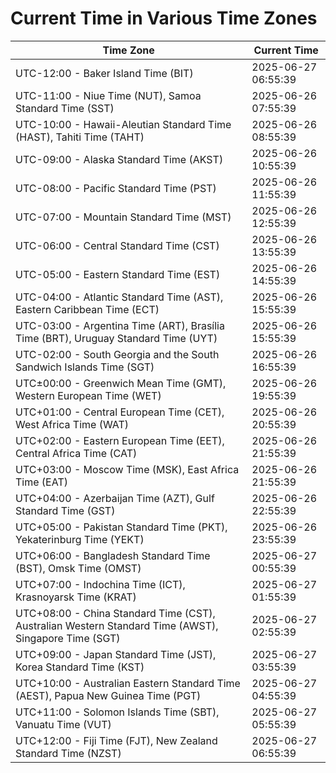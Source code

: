 # Current Time in Various Time Zones

| Time Zone | Current Time |
|-----------|--------------|
| UTC-12:00 - Baker Island Time (BIT) | 2025-06-27 06:55:39 |
| UTC-11:00 - Niue Time (NUT), Samoa Standard Time (SST) | 2025-06-26 07:55:39 |
| UTC-10:00 - Hawaii-Aleutian Standard Time (HAST), Tahiti Time (TAHT) | 2025-06-26 08:55:39 |
| UTC-09:00 - Alaska Standard Time (AKST) | 2025-06-26 10:55:39 |
| UTC-08:00 - Pacific Standard Time (PST) | 2025-06-26 11:55:39 |
| UTC-07:00 - Mountain Standard Time (MST) | 2025-06-26 12:55:39 |
| UTC-06:00 - Central Standard Time (CST) | 2025-06-26 13:55:39 |
| UTC-05:00 - Eastern Standard Time (EST) | 2025-06-26 14:55:39 |
| UTC-04:00 - Atlantic Standard Time (AST), Eastern Caribbean Time (ECT) | 2025-06-26 15:55:39 |
| UTC-03:00 - Argentina Time (ART), Brasília Time (BRT), Uruguay Standard Time (UYT) | 2025-06-26 15:55:39 |
| UTC-02:00 - South Georgia and the South Sandwich Islands Time (SGT) | 2025-06-26 16:55:39 |
| UTC±00:00 - Greenwich Mean Time (GMT), Western European Time (WET) | 2025-06-26 19:55:39 |
| UTC+01:00 - Central European Time (CET), West Africa Time (WAT) | 2025-06-26 20:55:39 |
| UTC+02:00 - Eastern European Time (EET), Central Africa Time (CAT) | 2025-06-26 21:55:39 |
| UTC+03:00 - Moscow Time (MSK), East Africa Time (EAT) | 2025-06-26 21:55:39 |
| UTC+04:00 - Azerbaijan Time (AZT), Gulf Standard Time (GST) | 2025-06-26 22:55:39 |
| UTC+05:00 - Pakistan Standard Time (PKT), Yekaterinburg Time (YEKT) | 2025-06-26 23:55:39 |
| UTC+06:00 - Bangladesh Standard Time (BST), Omsk Time (OMST) | 2025-06-27 00:55:39 |
| UTC+07:00 - Indochina Time (ICT), Krasnoyarsk Time (KRAT) | 2025-06-27 01:55:39 |
| UTC+08:00 - China Standard Time (CST), Australian Western Standard Time (AWST), Singapore Time (SGT) | 2025-06-27 02:55:39 |
| UTC+09:00 - Japan Standard Time (JST), Korea Standard Time (KST) | 2025-06-27 03:55:39 |
| UTC+10:00 - Australian Eastern Standard Time (AEST), Papua New Guinea Time (PGT) | 2025-06-27 04:55:39 |
| UTC+11:00 - Solomon Islands Time (SBT), Vanuatu Time (VUT) | 2025-06-27 05:55:39 |
| UTC+12:00 - Fiji Time (FJT), New Zealand Standard Time (NZST) | 2025-06-27 06:55:39 |
